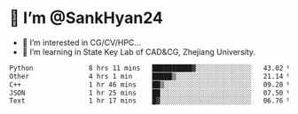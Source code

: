 # 👋 I’m @SankHyan24

- 👀 I’m interested in CG/CV/HPC...
- 🌱 I’m learning in State Key Lab of CAD&CG, Zhejiang University.

<!---
SankHyan24/SankHyan24 is a ✨ special ✨ repository because its `README.md` (this file) appears on your GitHub profile.
You can click the Preview link to take a look at your changes.
--->
<!--START_SECTION:waka-->

```txt
Python              8 hrs 11 mins   ██████████▓░░░░░░░░░░░░░░   43.02 %
Other               4 hrs 1 min     █████▒░░░░░░░░░░░░░░░░░░░   21.14 %
C++                 1 hr 46 mins    ██▒░░░░░░░░░░░░░░░░░░░░░░   09.28 %
JSON                1 hr 25 mins    ██░░░░░░░░░░░░░░░░░░░░░░░   07.50 %
Text                1 hr 17 mins    █▓░░░░░░░░░░░░░░░░░░░░░░░   06.76 %
```

<!--END_SECTION:waka-->
